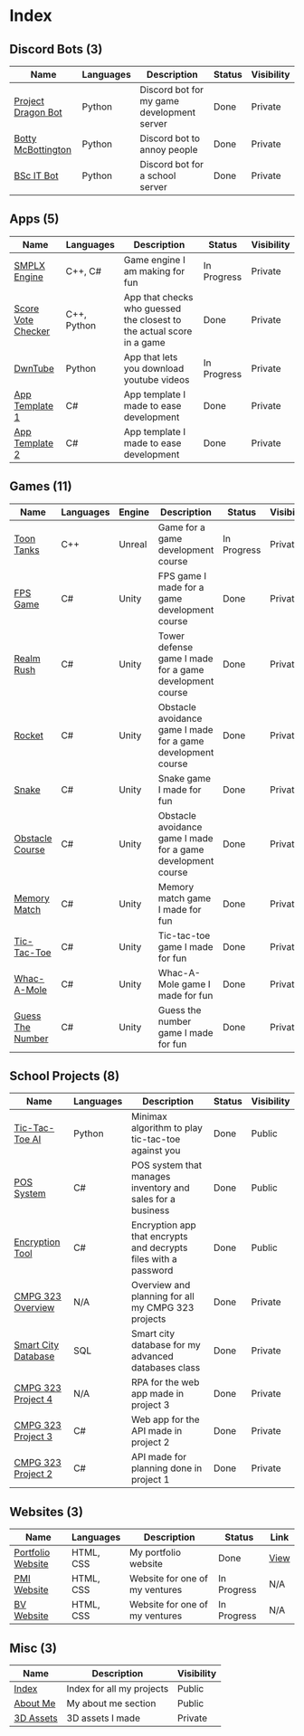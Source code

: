 # Index
## Discord Bots (3)
|Name|Languages|Description|Status|Visibility|
|--|--|--|--|--|
|[Project Dragon Bot](https://github.com/ArminPretorius/ProjectDragon-Discord-Bot)|Python|Discord bot for my game development server|Done|Private|
|[Botty McBottington](https://github.com/ArminPretorius/Botty-McBottington)|Python|Discord bot to annoy people|Done|Private|
|[BSc IT Bot](https://github.com/ArminPretorius/BScITBot)|Python|Discord bot for a school server|Done|Private|

## Apps (5)
|Name|Languages|Description|Status|Visibility|
|--|--|--|--|--|
|[SMPLX Engine](https://github.com/ArminPretorius/SMPLX-Engine)|C++, C#|Game engine I am making for fun|In Progress|Private|
|[Score Vote Checker](https://github.com/ArminPretorius/Score-Vote-Checker)|C++, Python|App that checks who guessed the closest to the actual score in a game|Done|Private|
|[DwnTube](https://github.com/ArminPretorius/DwnTube)|Python|App that lets you download youtube videos|In Progress|Private|
|[App Template 1](https://github.com/ArminPretorius/APP1)|C#|App template I made to ease development|Done|Private|
|[App Template 2](https://github.com/ArminPretorius/APP2)|C#|App template I made to ease development|Done|Private|

## Games (11)
|Name|Languages|Engine|Description|Status|Visibility|
|--|--|--|--|--|--|
|[Toon Tanks](https://github.com/ArminPretorius/Toon-Tanks)|C++|Unreal|Game for a game development course|In Progress|Private|
|[FPS Game](https://github.com/ArminPretorius/FPS-Game)|C#|Unity|FPS game I made for a game development course|Done|Private
|[Realm Rush](https://github.com/ArminPretorius/RealmRush)|C#|Unity|Tower defense game I made for a game development course|Done|Private
|[Rocket](https://github.com/ArminPretorius/Rocket)|C#|Unity|Obstacle avoidance game I made for a game development course|Done|Private
|[Snake](https://github.com/ArminPretorius/Snake)|C#|Unity|Snake game I made for fun|Done|Private
|[Obstacle Course](https://github.com/ArminPretorius/ObstacleCourse)|C#|Unity|Obstacle avoidance game I made for a game development course|Done|Private|
|[Memory Match](https://github.com/ArminPretorius/MemoryMatch)|C#|Unity|Memory match game I made for fun|Done|Private|
|[Tic-Tac-Toe](https://github.com/ArminPretorius/TicTacToe)|C#|Unity|Tic-tac-toe game I made for fun|Done|Private|
|[Whac-A-Mole](https://github.com/ArminPretorius/Whac-A-Mole)|C#|Unity|Whac-A-Mole game I made for fun|Done|Private|
|[Guess The Number](https://github.com/ArminPretorius/GuessTheNumber)|C#|Unity|Guess the number game I made for fun|Done|Private|


## School Projects (8)
|Name|Languages|Description|Status|Visibility|
|--|--|--|--|--|
|[Tic-Tac-Toe AI](https://github.com/ArminPretorius/Tic-Tac-Toe-AI)|Python|Minimax algorithm to play tic-tac-toe against you|Done|Public|
|[POS System](https://github.com/ArminPretorius/POS-System)|C#|POS system that manages inventory and sales for a business|Done|Public|
|[Encryption Tool](https://github.com/ArminPretorius/EncryptionTool)|C#|Encryption app that encrypts and decrypts files with a password|Done|Public|
|[CMPG 323 Overview](https://github.com/ArminPretorius/CMPG-323-Overview-34739572)|N/A|Overview and planning for all my CMPG 323 projects|Done|Private|
|[Smart City Database](https://github.com/ArminPretorius/CMPG321-Group5-Project)|SQL|Smart city database for my advanced databases class|Done|Private|
|[CMPG 323 Project 4](https://github.com/ArminPretorius/CMPG323-Project-4-34739572)|N/A|RPA for the web app made in project 3|Done|Private|
|[CMPG 323 Project 3](https://github.com/ArminPretorius/CMPG323-Project-3-34739572)|C#|Web app for the API made in project 2|Done|Private|
|[CMPG 323 Project 2](https://github.com/ArminPretorius/CMPG323-Project-2-34739572)|C#|API made for planning done in project 1|Done|Private|

## Websites (3)
|Name|Languages|Description|Status|Link|
|--|--|--|--|--|
|[Portfolio Website](https://github.com/ArminPretorius/arminpretorius.github.io)|HTML, CSS|My portfolio website|Done|[View](https://arminpretorius.com/)|
|[PMI Website](https://github.com/ArminPretorius/pixelmotioninteractive.com)|HTML, CSS|Website for one of my ventures|In Progress|N/A|
|[BV Website](https://github.com/ArminPretorius/bitvelopment.com)|HTML, CSS|Website for one of my ventures|In Progress|N/A|

## Misc (3)
|Name|Description|Visibility|
|--|--|--|
|[Index](https://github.com/ArminPretorius/Index)|Index for all my projects|Public|
|[About Me](https://github.com/ArminPretorius/ArminPretorius)|My about me section|Public|
|[3D Assets](https://github.com/ArminPretorius/3D-Assets)|3D assets I made|Private|
